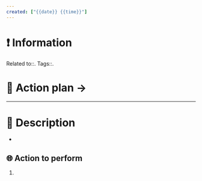 ```yaml
---
created: ["{{date}} {{time}}"]
---
```


# ❗ Information
Related to::. 
Tags::.

# 🌌 Action plan -> 
---

# 🧾 Description
- 

## 🌐 Action to perform 
1. 